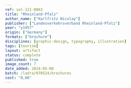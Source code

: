 ```yaml
---
ref: sol-121-0063
title: "Rheinland-Pfalz"
author_name: ["Karlfritz Nicolay"]
publisher: ["Landesverkehrsverband Rheinland-Pfalz"]
year: "y1957"
origin: ["Germany"]
formats: ["brochure"]
disciplines: [graphic-design, typography, illustration]
tags: [tourism]
layout: artifact
status: complete
published: true
image_count: 7
date_added: 2024-05-08
batch: /ladra/070524/brochures
cost: "0,66"
---
```

